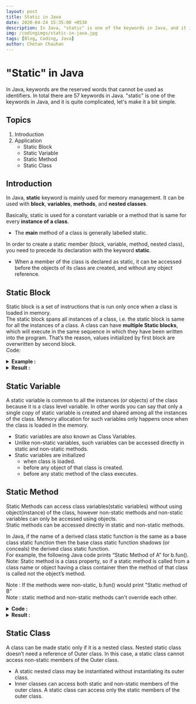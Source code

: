 ```yaml
---
layout: post
title: Static in Java
date: 2020-04-24 15:35:00 +0530
description: In Java, "static" is one of the keywords in Java, and it is quite complicated, let's make it a bit simple.
img: /codingimgs/static-in-java.jpg
tags: [Blog, Coding, Java]
author: Chetan Chauhan
---
```

# "Static" in Java
In Java, keywords are the reserved words that cannot be used as identifiers. In total there are 57 keywords in Java. "static" is one of the keywords in Java, and it is quite complicated, let's make it a bit simple.

## Topics
1. Introduction
2. Application 
    * Static Block
    * Static Variable
    * Static Method
    * Static Class

## Introduction
In Java, **static** keyword is mainly used for memory management. It can be used with **block**, **variables**, **methods**, and **nested classes**.

Basically, static is used for a constant variable or a method that is same for every **instance of a class**.

* The **main** method of a class is generally labelled static.

In order to create a static member (block, variable, method, nested class), you need to precede its declaration with the keyword **static**.

* When a member of the class is declared as static, it can be accessed before the objects of its class are created, and without any object reference.

## Static Block

Static block is a set of instructions that is run only once when a class is loaded in memory.<br>
The static block spans all instances of a class, i.e. the static block is same for all the instances of a class.
A class can have **multiple Static blocks**, which will execute in the same sequence in which they have been written into the program. That’s the reason, values initialized by first block are overwritten by second block.<br>
Code:


<details><summary><strong>Example :</strong></summary>
<pre style="
    background-color: bisque;
    margin-top: 0px;
    margin-bottom: 0px;
    margin-bottom: 0px;
    margin-bottom: 0px;
    padding-top: 0px;
    padding-bottom: 0px;
">

class A {
    static {
        System.out.println("Static Block of A");
    }
}


class B extends A {
    static {
        System.out.println("Static Block of B");
    }
}


public class HelloWorld{

     public static void main(String []args){
        System.out.println("Hello World");
        A a = new A();
        System.out.println("Hello World again");
        A b = new B();
     }
}

</pre>
</details>


<details><summary><strong>Result :</strong></summary>
<pre style="
    background-color: bisque;
    margin-top: 0px;
    margin-bottom: 0px;
    margin-bottom: 0px;
    margin-bottom: 0px;
    padding-top: 0px;
    padding-bottom: 0px;
">

Hello World
Static Block of A
Hello World again
Static Block of B

</pre>
</details>

## Static Variable
A static variable is common to all the instances (or objects) of the class because it is a class level variable. In other words you can say that only a single copy of static variable is created and shared among all the instances of the class. Memory allocation for such variables only happens once when the class is loaded in the memory.

* Static variables are also known as Class Variables.
* Unlike non-static variables, such variables can be accessed directly in static and non-static methods.
* Static variables are initialized
    * when class is loaded.
    * before any object of that class is created.
    * before any static method of the class executes.
    
## Static Method
Static Methods can access class variables(static variables) without using object(instance) of the class, however non-static methods and non-static variables can only be accessed using objects.<br>
Static methods can be accessed directly in static and non-static methods.

In Java, if the name of a derived class static function is the same as a base class static function then the base class static function shadows (or conceals) the derived class static function. <br>
For example, the following Java code prints “Static Method of A” for b.fun().<br>
Note: Static method is a class property, so if a static method is called from a class name or object having a class container then the method of that class is called not the object’s method.

Note : If the methods were non-static, b.fun() would print "Static method of B"<br>
Note : static method and non-static methods can't override each other.

<details><summary><strong>Code :</strong></summary>
<pre style="
    background-color: bisque;
    margin-top: 0px;
    margin-bottom: 0px;
    margin-bottom: 0px;
    margin-bottom: 0px;
    padding-top: 0px;
    padding-bottom: 0px;
">
class A {
    static void fun() {
        System.out.println("Static Method of A");
    }
}
class B extends A {
    static void fun() {
        System.out.println("Static Method of B");
    }
}
public class HelloWorld{
     public static void main(String []args){
        System.out.println("Hello World");
        A a = new A();
        A b = new B();
        B c = new B();
        a.fun();
        b.fun();
        c.fun();
     }
}
</pre>
</details>

<details><summary><strong>Result :</strong></summary>
<pre style="
    background-color: bisque;
    margin-top: 0px;
    margin-bottom: 0px;
    margin-bottom: 0px;
    margin-bottom: 0px;
    padding-top: 0px;
    padding-bottom: 0px;
">
Hello World
Static Method of A
Static Method of A
Static Method of B
</pre>
</details>

## Static Class
A class can be made static only if it is a nested class. Nested static class doesn’t need a reference of Outer class. In this case, a static class cannot access non-static members of the Outer class.

* A static nested class may be instantiated without instantiating its outer class.
* Inner classes can access both static and non-static members of the outer class. A static class can access only the static members of the outer class.
